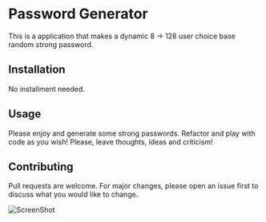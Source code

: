 # Password Generator 

This is a application that makes a dynamic 8 -> 128 user choice
base random strong password.

## Installation

No installment needed.

## Usage

Please enjoy and generate some strong passwords.
Refactor and play with code as you wish! Please,
leave thoughts, ideas and criticism!

## Contributing
Pull requests are welcome. For major changes, please open an issue first to discuss what you would like to change.

![ScreenShot](/screenshot.png)
